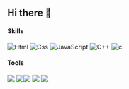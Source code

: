 ## Hi there 👋



#### **Skill**s

<img alt="Html" src ="https://img.shields.io/badge/HTML5-E34F26.svg?&style=for-the-badge&logo=HTML5&logoColor=white"/> <img alt="Css" src ="https://img.shields.io/badge/CSS3-1572B6.svg?&style=for-the-badge&logo=CSS3&logoColor=white"/> <img alt="JavaScript" src ="https://img.shields.io/badge/JavaScriipt-F7DF1E.svg?&style=for-the-badge&logo=JavaScript&logoColor=black"/> <img alt="C++" src ="https://img.shields.io/badge/C++-00599C.svg?&style=for-the-badge&logo=C%2B%2B&logoColor=white"/> <img alt="c" src ="https://img.shields.io/badge/C-A8B9CC.svg?&style=for-the-badge&logo=C&logoColor=white"/> 



#### Tools

<img src="https://img.shields.io/badge/GITHUB-181717?style=flat-square&logo=GitHub&logoColor=white"/>  <img src="https://img.shields.io/badge/IntelliJ IDEA-000000?style=flat-square&logo=IntelliJ IDEA&logoColor=1111111"/><img src="https://img.shields.io/badge/DataGrip-000000?style=flat-square&logo=DataGrip&logoColor=1111111"/> <img src="https://img.shields.io/badge/MySQL-4479A1?style=flat-square&logo=MySQL&logoColor=white"/>  <img src="https://img.shields.io/badge/Eclipse IDE-2C2255?style=flat-square&logo=Eclipse IDE&logoColor=white"/>



